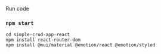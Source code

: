 Run code 
### `npm start`

```
cd simple-crud-app-react
npm install react-router-dom
npm install @mui/material @emotion/react @emotion/styled
```